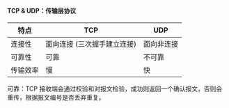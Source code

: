 #### TCP & UDP：传输层协议

| 特点     | TCP                         | UDP        |
| -------- | --------------------------- | ---------- |
| 连接性   | 面向连接 (三次握手建立连接) | 面向非连接 |
| 可靠性   | 可靠                        | 不可靠     |
| 传输效率 | 慢                          | 快         |

可靠：TCP 接收端会通过校验和对报文检验，成功则返回一个确认报文，否则会重传，根据报文编号是否丢弃重复。